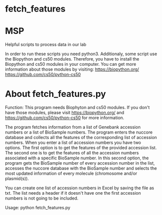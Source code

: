 # fetch_features
# MSP
Helpful scripts to process data in our lab

In order to run these scripts you need python3.
Additionaly, some script use the Biopython and cs50 modules.
Therefore, you have to install the Biopython and cs50 modules in your computer.
You can get more information about those modules by visiting:
https://biopython.org/
https://github.com/cs50/python-cs50

# About fetch_features.py
Function:
This program needs Biophyton and cs50 modules. If you don't have those
modules, please visit https://biopython.org/ and
https://github.com/cs50/python-cs50 for more information.

The program fetches information from a list of Genebank accession numbers or
a list of BioSample numbers. The program enters the nuccore database and
collects all the features of the corresponding list of accession numbers.
When you enter a list of accession numbers you have two options. The first
option is to get the features of the provided accession list. The second one
is to get the features of all the accession numbers associated with a
specific BioSample number. In this second option, the program gets the
BioSample number of every accession number in the list, accesses the nuccore
database with the BioSample number and selects the most updated information
of every molecule (chromosome and/or plasmid(s)).

You can create one list of accession numbers in Excel by saving the file as
txt. The list needs a header if it doesn't have one the first accession
numbers is not going to be included.

Usage: python fetch_features.py
